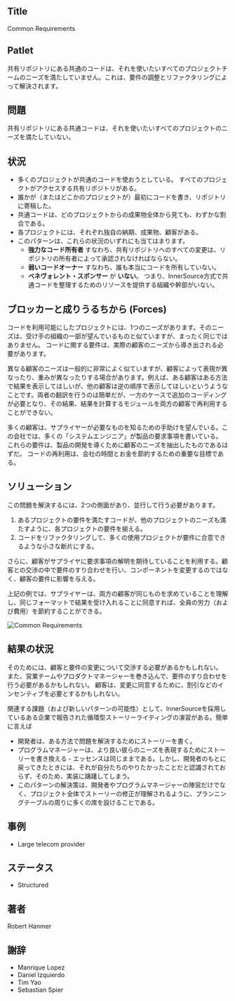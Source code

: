 ## Title

Common Requirements

## Patlet

共有リポジトリにある共通のコードは、それを使いたいすべてのプロジェクトチームのニーズを満たしていません。これは、要件の調整とリファクタリングによって解決されます。

## 問題

共有リポジトリにある共通コードは、それを使いたいすべてのプロジェクトのニーズを満たしていない。 

## 状況

* 多くのプロジェクトが共通のコードを使おうとしている。 すべてのプロジェクトがアクセスする共有リポジトリがある。
* 誰かが（またはどこかのプロジェクトが）最初にコードを書き、リポジトリに寄稿した。
* 共通コードは、どのプロジェクトからの成果物全体から見ても、わずかな割合である。
* 各プロジェクトには、それぞれ独自の納期、成果物、顧客がある。
* このパターンは、これらの状況のいずれにも当てはまります。
    * **強力なコード所有者** すなわち、共有リポジトリへのすべての変更は、リポジトリの所有者によって承認されなければならない。
    * **弱いコードオーナー** すなわち、誰も本当にコードを所有していない。
    * **ベネヴォレント・スポンサー** が **いない**。 つまり、InnerSource方式で共通コードを整理するためのリソースを提供する組織や幹部がいない。



## ブロッカーと成りうるちから (Forces)

コードを利用可能にしたプロジェクトには、1つのニーズがあります。そのニーズは、受け手の組織の一部が望んでいるものと似ていますが、まったく同じではありません。
コードに関する要件は、実際の顧客のニーズから導き出される必要があります。 

異なる顧客のニーズは一般的に非常によく似ていますが、顧客によって表現が異なったり、重みが異なったりする場合があります。例えば、ある顧客はある方法で結果を表示してほしいが、他の顧客は逆の順序で表示してほしいというようなことです。両者の翻訳を行うのは簡単だが、一方のケースで追加のコーディングが必要となり、その結果、結果を計算するモジュールを両方の顧客で再利用することができない。

多くの顧客は、サプライヤーが必要なものを知るための手助けを望んでいる。この会社では、多くの「システムエンジニア」が製品の要求事項を書いている。 これらの要件は、製品の開発を導くために顧客のニーズを抽出したものであるはずだ。
コードの再利用は、会社の時間とお金を節約するための重要な目標である。 

## ソリューション

この問題を解決するには、2つの側面があり、並行して行う必要があります。

1. あるプロジェクトの要件を満たすコードが、他のプロジェクトのニーズも満たすように、各プロジェクトの要件を揃える。
2. コードをリファクタリングして、多くの使用プロジェクトが要件に合意できるような小さな断片にする。

さらに、顧客がサプライヤに要求事項の解明を期待していることを利用する。顧客との交渉の中で要件のすり合わせを行い、コンポーネントを変更するのではなく、顧客の要件に影響を与える。

上記の例では、サプライヤーは、両方の顧客が同じものを求めていることを理解し、同じフォーマットで結果を受け入れることに同意すれば、全員の労力（および費用）を節約することができる。

![Common Requirements](../../assets/img/CommonReqtsv2.jpg)

## 結果の状況

そのためには、顧客と要件の変更について交渉する必要があるかもしれない。 また、営業チームやプロダクトマネージャーを巻き込んで、要件のすり合わせを行う必要があるかもしれない。 顧客は、変更に同意するために、割引などのインセンティブを必要とするかもしれない。

関連する課題（および新しいパターンの可能性）として、InnerSourceを採用しているある企業で報告された循環型ストーリーライティングの演習がある。簡単に言えば

* 開発者は、ある方法で問題を解決するためにストーリーを書く。 
* プログラムマネージャーは、より良い彼らのニーズを表現するためにストーリーを書き換える - エッセンスは同じままである。しかし、開発者のもとに戻ってきたときには、それが自分たちのやりたかったことだと認識されておらず、そのため、実装に躊躇してしまう。 
* このパターンの解決策は、開発者やプログラムマネージャーの陣営だけでなく、プロジェクト全体でストーリーの修正が理解されるように、プランニングテーブルの周りに多くの席を設けることである。

## 事例

* Large telecom provider

## ステータス

* Structured

## 著者

Robert Hanmer

## 謝辞

* Manrique Lopez
* Daniel Izquierdo
* Tim Yao
* Sebastian Spier
